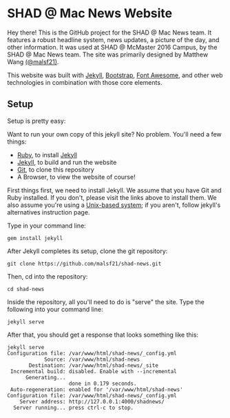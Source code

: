 # SHAD @ Mac News Website

Hey there! This is the GitHub project for the SHAD @ Mac News team. It features a robust headline system, news updates, a picture of the day, and other information. It was used at SHAD @ McMaster 2016 Campus, by the SHAD @ Mac News team. The site was primarily designed by Matthew Wang [(@malsf21)](https://github.com/malsf21/).

This website was built with [Jekyll](http://jekyllrb.com), [Bootstrap](http://getbootstrap.com), [Font Awesome](fontawesome.io), and other web technologies in combination with those core elements.

## Setup

Setup is pretty easy:

Want to run your own copy of this jekyll site? No problem. You'll need a few things:

* [Ruby](https://www.ruby-lang.org/en/), to install [Jekyll](https://jekyllrb.com)
* [Jekyll](https://jekyllrb.com), to build and run the website
* [Git](https://git-scm.com/), to clone this repository
* A Browser, to view the website of course!

First things first, we need to install Jekyll. We assume that you have Git and Ruby installed. If you don't, please visit the links above to install them. We also assume you're using a [Unix-based system](https://en.wikipedia.org/wiki/Unix); if you aren't, follow jekyll's alternatives instruction page.

Type in your command line:
```
gem install jekyll
```

After Jekyll completes its setup, clone the git repository:
```
git clone https://github.com/malsf21/shad-news.git
```

Then, cd into the repository:
```
cd shad-news
```

Inside the repository, all you'll need to do is "serve" the site. Type the following into your command line:
```
jekyll serve
```

After that, you should get a response that looks something like this:

```
jekyll serve
Configuration file: /var/www/html/shad-news/_config.yml
            Source: /var/www/html/shad-news
       Destination: /var/www/html/shad-news/_site
 Incremental build: disabled. Enable with --incremental
      Generating... 
                    done in 0.179 seconds.
 Auto-regeneration: enabled for '/var/www/html/shad-news'
Configuration file: /var/www/html/shad-news/_config.yml
    Server address: http://127.0.0.1:4000/shadnews/
  Server running... press ctrl-c to stop.

```
